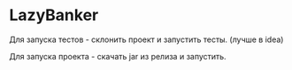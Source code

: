 # LazyBanker

Для запуска тестов - склонить проект и запустить тесты. (лучше в idea) 

Для запуска проекта - скачать jar из релиза и запустить.
